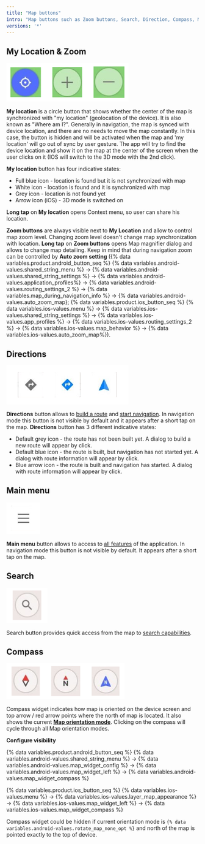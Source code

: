 ```yaml
---
title: "Map buttons"
intro: "Map buttons such as Zoom buttons, Search, Direction, Compass, My Location and Menu is the main controls on the map."
versions: '*'
---
```


## My Location & Zoom

![Configure screen menu](/assets/images/docs/widgets/location_zoom_buttons.png)

**My location** is a circle button that shows whether the center of the map is synchronized with "my location" (geolocation of the device). It is also known as "Where am I?". Generally in navigation, the map is synced with device location, and there are no needs to move the map constantly. In this case, the button is hidden and will be activated when the map and 'my location' will go out of sync by user gesture. The app will try to find the device location and show it on the map at the center of the screen when the user clicks on it (IOS will switch to the 3D mode with the 2nd click).

**My location** button has four indicative states:
- Full blue icon - location is found but it is not synchronized with map
- White icon - location is found and it is synchronized with map
- Grey icon - location is not found yet
- Arrow icon (iOS) - 3D mode is switched on

**Long tap** on **My location** opens Context menu, so user can share his location.

**Zoom buttons** are always visible next to **My Location** and allow to control map zoom level. Changing zoom level doesn't change map synchronization with location. **Long tap** on **Zoom buttons** opens Map magnifier dialog and allows to change map detailing. Keep in mind that during navigation zoom can be controlled by **Auto zoom setting** ({% data variables.product.android_button_seq %} {% data variables.android-values.shared_string_menu %} → {% data variables.android-values.shared_string_settings %} → {% data variables.android-values.application_profiles%} → {% data variables.android-values.routing_settings_2 %} → {% data variables.map_during_navigation_info %} → {% data variables.android-values.auto_zoom_map}; {% data variables.product.ios_button_seq %} {% data variables.ios-values.menu %} → {% data variables.ios-values.shared_string_settings %} → {% data variables.ios-values.app_profiles %} → {% data variables.ios-values.routing_settings_2 %} → {% data variables.ios-values.map_behavior %} → {% data variables.ios-values.auto_zoom_map%}).

## Directions

![Directions button allows](/assets/images/docs/widgets/directions_button_allows.png)

**Directions** button allows to [build a route](/osmand/navigation) and [start navigation](/osmand/navigation). In navigation mode this button is not visible by default and it appears after a short tap on the map. **Directions** button has 3 different indicative states:
- Default grey icon - the route has not been built yet. A dialog to build a new route will appear by click.
- Default blue icon - the route is built, but navigation has not started yet. A dialog with route information will appear by click.
- Blue arrow icon - the route is built and navigation has started. A dialog with route information will appear by click.

## Main menu

![Main menu button](/assets/images/docs/widgets/main_menu_button.png)

**Main menu** button allows to access to [all features](/osmand/main-menu) of the application. In navigation mode this button is not visible by default. It appears after a short tap on the map.

## Search

![Search button](/assets/images/docs/widgets/search_button.png)

Search button provides quick access from the map to [search capabilities](/osmand/search/).

## Compass

![Compass widget](/assets/images/docs/widgets/compass_widget.png)

Compass widget indicates how map is oriented on the device screen and top arrow / red arrow points where the north of map is located. It also shows the current **[Map orientation mode](/osmand/map/interact-with-map#map-orientation)**. Clicking on the compass will cycle through all Map orientation modes.

**Configure visibility**

{% data variables.product.android_button_seq %} {% data variables.android-values.shared_string_menu %} → {% data variables.android-values.map_widget_config %} → {% data variables.android-values.map_widget_left %} → {% data variables.android-values.map_widget_compass %}

{% data variables.product.ios_button_seq %} {% data variables.ios-values.menu %} → {% data variables.ios-values.layer_map_appearance %} → {% data variables.ios-values.map_widget_left %} → {% data variables.ios-values.map_widget_compass %}

Compass widget could be hidden if current orientation mode is `{% data variables.android-values.rotate_map_none_opt %}` and north of the map is pointed exactly to the top of device.

